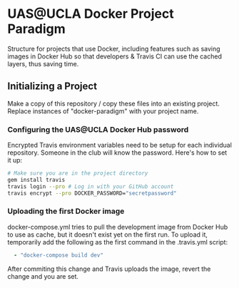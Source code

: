 # UAS@UCLA Docker Project Paradigm

Structure for projects that use Docker, including features such as saving images in Docker Hub so that developers & Travis CI can use the cached layers, thus saving time.

## Initializing a Project
Make a copy of this repository / copy these files into an existing project. Replace instances of "docker-paradigm" with your project name.

### Configuring the UAS@UCLA Docker Hub password
Encrypted Travis environment variables need to be setup for each individual repository. Someone in the club will know the password. Here's how to set it up:
```bash
# Make sure you are in the project directory
gem install travis
travis login --pro # Log in with your GitHub account
travis encrypt --pro DOCKER_PASSWORD="secretpassword"
```

### Uploading the first Docker image
docker-compose.yml tries to pull the development image from Docker Hub to use as cache, but it doesn't exist yet on the first run. To upload it, temporarily add the following as the first command in the .travis.yml script:
```yml
  - "docker-compose build dev"
```
After commiting this change and Travis uploads the image, revert the change and you are set.
